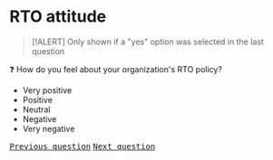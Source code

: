 # RTO attitude

> [!ALERT]
> Only shown if a "yes" option was selected in the last question

:question: How do you feel about your organization's RTO policy?

- Very positive
- Positive
- Neutral
- Negative
- Very negative

<kbd>[Previous question](B_3_RTO_policy.md)</kbd>
<kbd>[Next question](./B_5_workplace_preference.md)</kbd>